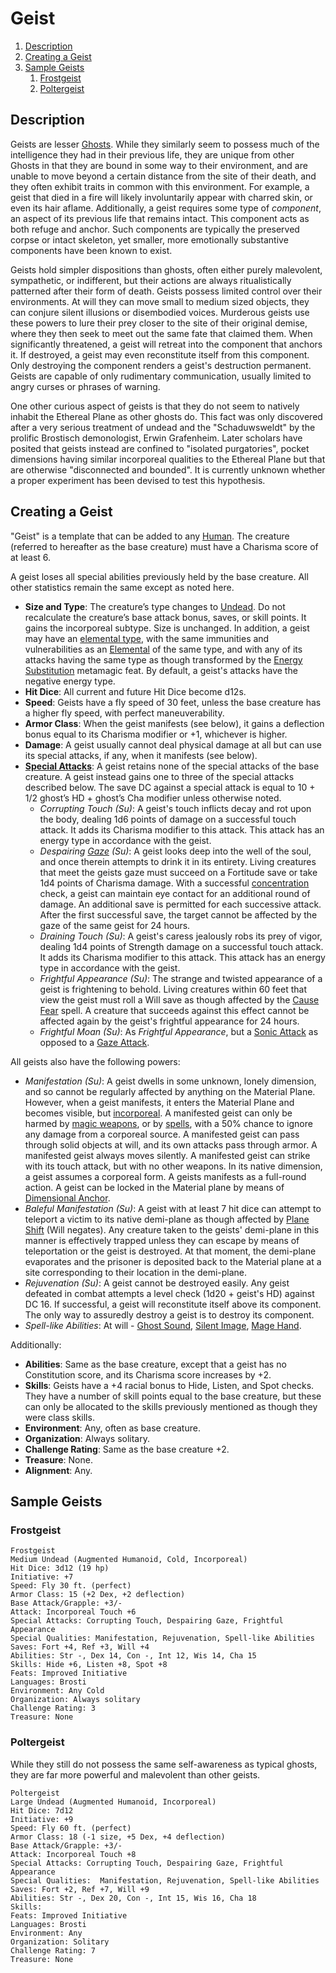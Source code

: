 # Geist

1. [Description](#description)
2. [Creating a Geist](#creating-a-geist)
3. [Sample Geists](#sample-geists)
    1. [Frostgeist](#frostgeist)
    2. [Poltergeist](#poltergeist)

## Description

Geists are lesser [Ghosts](http://www.dandwiki.com/wiki/SRD:Ghost). While they similarly seem to possess much of the intelligence they had in their previous life, they are unique from other Ghosts in that they are bound in some way to their environment, and are unable to move beyond a certain distance from the site of their death, and they often exhibit traits in common with this environment. For example, a geist that died in a fire will likely involuntarily appear with charred skin, or even its hair aflame. Additionally, a geist requires some type of _component_, an aspect of its previous life that remains intact. This component acts as both refuge and anchor. Such components are typically the preserved corpse or intact skeleton, yet smaller, more emotionally substantive components have been known to exist.

Geists hold simpler dispositions than ghosts, often either purely malevolent, sympathetic, or indifferent, but their actions are always ritualistically patterned after their form of death. Geists possess limited control over their environments. At will they can move small to medium sized objects, they can conjure silent illusions or disembodied voices. Murderous geists use these powers to lure their prey closer to the site of their original demise, where they then seek to meet out the same fate that claimed them. When significantly threatened, a geist will retreat into the component that anchors it. If destroyed, a geist may even reconstitute itself from this component. Only destroying the component renders a geist's destruction permanent. Geists are capable of only rudimentary communication, usually limited to angry curses or phrases of warning.

One other curious aspect of geists is that they do not seem to natively inhabit the Ethereal Plane as other ghosts do. This fact was only discovered after a very serious treatment of undead and the "Schaduwsweldt" by the prolific Brostisch demonologist, Erwin Grafenheim. Later scholars have posited that geists instead are confined to "isolated purgatories", pocket dimensions having similar incorporeal qualities to the Ethereal Plane but that are otherwise "disconnected and bounded". It is currently unknown whether a proper experiment has been devised to test this hypothesis.

## Creating a Geist

"Geist" is a template that can be added to any [Human](http://www.dandwiki.com/wiki/SRD:Human). The creature (referred to hereafter as the base creature) must have a Charisma score of at least 6.

A geist loses all special abilities previously held by the base creature. All other statistics remain the same except as noted here.

* **Size and Type**: The creature’s type changes to [Undead](http://www.dandwiki.com/wiki/SRD:Undead_Type). Do not recalculate the creature’s base attack bonus, saves, or skill points. It gains the incorporeal subtype. Size is unchanged. In addition, a geist may have an [elemental type](http://www.dandwiki.com/wiki/SRD:Elemental_Type), with the same immunities and vulnerabilities as an [Elemental](http://www.dandwiki.com/wiki/SRD:Elemental) of the same type, and with any of its attacks having the same type as though transformed by the [Energy Substitution](http://www.dandwiki.com/wiki/SRD:Energy_Substitution) metamagic feat. By default, a geist's attacks have the negative energy type.
* **Hit Dice**: All current and future Hit Dice become d12s.
* **Speed**: Geists have a fly speed of 30 feet, unless the base creature has a higher fly speed, with perfect maneuverability.
* **Armor Class**: When the geist manifests (see below), it gains a deflection bonus equal to its Charisma modifier or +1, whichever is higher.
* **Damage**: A geist usually cannot deal physical damage at all but can use its special attacks, if any, when it manifests (see below).
* **[Special Attacks](http://www.dandwiki.com/wiki/SRD:Special_Attacks_and_Special_Qualities_(Creature_Statistic))**: A geist retains none of the special attacks of the base creature. A geist instead gains one to three of the special attacks described below. The save DC against a special attack is equal to 10 + 1/2 ghost’s HD + ghost’s Cha modifier unless otherwise noted.
  * _Corrupting Touch (Su)_: A geist's touch inflicts decay and rot upon the body, dealing 1d6 points of damage on a successful touch attack. It adds its Charisma modifier to this attack. This attack has an energy type in accordance with the geist.
  * _Despairing [Gaze](http://www.dandwiki.com/wiki/SRD:Gaze) (Su)_: A geist looks deep into the well of the soul, and once therein attempts to drink it in its entirety. Living creatures that meet the geists gaze must succeed on a Fortitude save or take 1d4 points of Charisma damage. With a successful [concentration](http://www.dandwiki.com/wiki/SRD:Concentration_Skill) check, a geist can maintain eye contact for an additional round of damage. An additional save is permitted for each successive attack. After the first successful save, the target cannot be affected by the gaze of the same geist for 24 hours.
  * _Draining Touch (Su)_: A geist's caress jealously robs its prey of vigor, dealing 1d4 points of Strength damage on a successful touch attack. It adds its Charisma modifier to this attack. This attack has an energy type in accordance with the geist.
  * _Frightful Appearance (Su)_: The strange and twisted appearance of a geist is frightening to behold. Living creatures within 60 feet that view the geist must roll a Will save as though affected by the [Cause Fear](http://www.dandwiki.com/wiki/Cause_fear) spell. A creature that succeeds against this effect cannot be affected again by the geist's frightful appearance for 24 hours.
  * _Frightful Moan (Su)_: As _Frightful Appearance_, but a [Sonic Attack](http://www.dandwiki.com/wiki/SRD:Sonic_Attack) as opposed to a [Gaze Attack](http://www.dandwiki.com/wiki/SRD:Gaze).

All geists also have the following powers:
* _Manifestation (Su)_: A geist dwells in some unknown, lonely dimension, and so cannot be regularly affected by anything on the Material Plane. However, when a geist manifests, it enters the Material Plane and becomes visible, but [incorporeal](http://www.dandwiki.com/wiki/SRD:Incorporeal). A manifested geist can only be harmed by [magic weapons](http://www.dandwiki.com/wiki/SRD:Magic_Weapon), or by [spells](http://www.dandwiki.com/wiki/SRD:Creature_Spells_and_Powers#Spells), with a 50% chance to ignore any damage from a corporeal source. A manifested geist can pass through solid objects at will, and its own attacks pass through armor. A manifested geist always moves silently. A manifested geist can strike with its touch attack, but with no other weapons. In its native dimension, a geist assumes a corporeal form. A geists manifests as a full-round action. A geist can be locked in the Material plane by means of [Dimensional Anchor](https://www.dandwiki.com/wiki/SRD:Dimensional_Anchor).
* _Baleful Manifestation (Su)_: A geist with at least 7 hit dice can attempt to teleport a victim to its native demi-plane as though affected by [Plane Shift](http://www.dandwiki.com/wiki/SRD:Plane_Shift) (Will negates). Any creature taken to the geists' demi-plane in this manner is effectively trapped unless they can escape by means of teleportation or the geist is destroyed. At that moment, the demi-plane evaporates and the prisoner is deposited back to the Material plane at a site corresponding to their location in the demi-plane.
* _Rejuvenation (Su)_: A geist cannot be destroyed easily. Any geist defeated in combat attempts a level check (1d20 + geist's HD) against DC 16. If successful, a geist will reconstitute itself above its component. The only way to assuredly destroy a geist is to destroy its component.
* _Spell-like Abilities_: At will - [Ghost Sound](http://www.dandwiki.com/wiki/SRD:Ghost_Sound), [Silent Image](http://www.dandwiki.com/wiki/Silent_image), [Mage Hand](http://www.dandwiki.com/wiki/Mage_hand).

Additionally:
* **Abilities**: Same as the base creature, except that a geist has no Constitution score, and its Charisma score increases by +2.
* **Skills**: Geists have a +4 racial bonus to Hide, Listen, and Spot checks. They have a number of skill points equal to the base creature, but these can only be allocated to the skills previously mentioned as though they were class skills.
* **Environment**: Any, often as base creature.
* **Organization**: Always solitary.
* **Challenge Rating**: Same as the base creature +2.
* **Treasure**: None.
* **Alignment**: Any.

## Sample Geists

### Frostgeist

```
Frostgeist
Medium Undead (Augmented Humanoid, Cold, Incorporeal)
Hit Dice: 3d12 (19 hp)
Initiative: +7
Speed: Fly 30 ft. (perfect)
Armor Class: 15 (+2 Dex, +2 deflection)
Base Attack/Grapple: +3/-
Attack: Incorporeal Touch +6
Special Attacks: Corrupting Touch, Despairing Gaze, Frightful Appearance
Special Qualities: Manifestation, Rejuvenation, Spell-like Abilities
Saves: Fort +4, Ref +3, Will +4
Abilities: Str -, Dex 14, Con -, Int 12, Wis 14, Cha 15
Skills: Hide +6, Listen +8, Spot +8
Feats: Improved Initiative
Languages: Brosti
Environment: Any Cold
Organization: Always solitary
Challenge Rating: 3
Treasure: None
```

### Poltergeist

While they still do not possess the same self-awareness as typical ghosts, they are far more powerful and malevolent than other geists. 

```
Poltergeist
Large Undead (Augmented Humanoid, Incorporeal)
Hit Dice: 7d12
Initiative: +9
Speed: Fly 60 ft. (perfect)
Armor Class: 18 (-1 size, +5 Dex, +4 deflection)
Base Attack/Grapple: +3/-
Attack: Incorporeal Touch +8
Special Attacks: Corrupting Touch, Despairing Gaze, Frightful Appearance
Special Qualities:  Manifestation, Rejuvenation, Spell-like Abilities
Saves: Fort +2, Ref +7, Will +9
Abilities: Str -, Dex 20, Con -, Int 15, Wis 16, Cha 18
Skills:
Feats: Improved Initiative
Languages: Brosti
Environment: Any
Organization: Solitary
Challenge Rating: 7
Treasure: None
```
